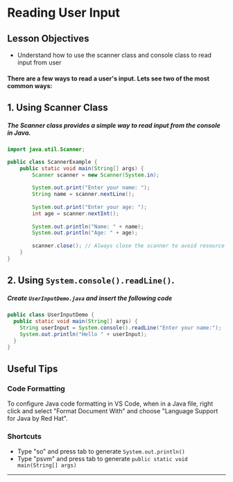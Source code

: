 
# Reading User Input

## Lesson Objectives

- Understand how to use the scanner class and console class to read input from user

#### There are a few ways to read a user's input. Lets see two of the most common ways:

## 1. Using Scanner Class
##### The Scanner class provides a simple way to read input from the console in Java.

```java
import java.util.Scanner;

public class ScannerExample {
    public static void main(String[] args) {
        Scanner scanner = new Scanner(System.in);
        
        System.out.print("Enter your name: ");
        String name = scanner.nextLine();
        
        System.out.print("Enter your age: ");
        int age = scanner.nextInt();
        
        System.out.println("Name: " + name);
        System.out.println("Age: " + age);
        
        scanner.close(); // Always close the scanner to avoid resource leak.
    }
}
```

## 2. Using `System.console().readLine()`.

##### Create `UserInputDemo.java` and insert the following code

```java
public class UserInputDemo {
  public static void main(String[] args) {
    String userInput = System.console().readLine("Enter your name:");
    System.out.println("Hello " + userInput);
  }
}
```
## Useful Tips

### Code Formatting

To configure Java code formatting in VS Code, when in a Java file, right click and select "Format Document With" and choose "Language Support for Java by Red Hat".

### Shortcuts

- Type "so" and press tab to generate `System.out.println()`
- Type "psvm" and press tab to generate `public static void main(String[] args)`

---
